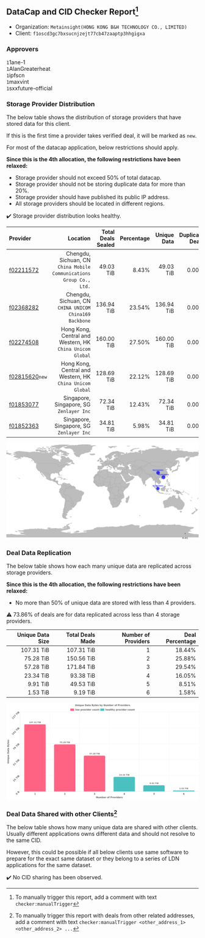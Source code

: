 ## DataCap and CID Checker Report[^1]
 - Organization: `Metainsight(HONG KONG B&H TECHNOLOGY CO., LIMITED)`
 - Client: `f1oscd3gc7bxsucnjzejt77cb47zaaptp3hhgigxa`
### Approvers
`1`1ane-1<br/>`1`AlanGreaterheat<br/>`1`ipfscn<br/>`1`maxvint<br/>`1`sxxfuture-official

### Storage Provider Distribution
The below table shows the distribution of storage providers that have stored data for this client.

If this is the first time a provider takes verified deal, it will be marked as `new`.

For most of the datacap application, below restrictions should apply.

**Since this is the 4th allocation, the following restrictions have been relaxed:**
 - Storage provider should not exceed 50% of total datacap.
 - Storage provider should not be storing duplicate data for more than 20%.
 - Storage provider should have published its public IP address.
 - All storage providers should be located in different regions.

✔️ Storage provider distribution looks healthy.

| Provider                                                    |                                                               Location | Total Deals Sealed | Percentage | Unique Data | Duplicate Deals |
| :---------------------------------------------------------- | ---------------------------------------------------------------------: | -----------------: | ---------: | ----------: | --------------: |
| [f02211572](https://filfox.info/en/address/f02211572)       | Chengdu, Sichuan, CN<br/>`China Mobile Communications Group Co., Ltd.` |          49.03 TiB |      8.43% |   49.03 TiB |           0.00% |
| [f02368282](https://filfox.info/en/address/f02368282)       |              Chengdu, Sichuan, CN<br/>`CHINA UNICOM China169 Backbone` |         136.94 TiB |     23.54% |  136.94 TiB |           0.00% |
| [f02274508](https://filfox.info/en/address/f02274508)       |           Hong Kong, Central and Western, HK<br/>`China Unicom Global` |         160.00 TiB |     27.50% |  160.00 TiB |           0.00% |
| [f02815620](https://filfox.info/en/address/f02815620)`new`  |           Hong Kong, Central and Western, HK<br/>`China Unicom Global` |         128.69 TiB |     22.12% |  128.69 TiB |           0.00% |
| [f01853077](https://filfox.info/en/address/f01853077)       |                            Singapore, Singapore, SG<br/>`Zenlayer Inc` |          72.34 TiB |     12.43% |   72.34 TiB |           0.00% |
| [f01852363](https://filfox.info/en/address/f01852363)       |                            Singapore, Singapore, SG<br/>`Zenlayer Inc` |          34.81 TiB |      5.98% |   34.81 TiB |           0.00% |

<img src="https://raw.githubusercontent.com/data-preservation-programs/filplus-checker-assets/main/filecoin-project/filecoin-plus-large-datasets/issues/2200/1697437830473.png"/>

### Deal Data Replication
The below table shows how each many unique data are replicated across storage providers.


**Since this is the 4th allocation, the following restrictions have been relaxed:**
- No more than 50% of unique data are stored with less than 4 providers.

⚠️ 73.86% of deals are for data replicated across less than 4 storage providers.

| Unique Data Size | Total Deals Made | Number of Providers | Deal Percentage |
| ---------------: | ---------------: | ------------------: | --------------: |
|       107.31 TiB |       107.31 TiB |                   1 |          18.44% |
|        75.28 TiB |       150.56 TiB |                   2 |          25.88% |
|        57.28 TiB |       171.84 TiB |                   3 |          29.54% |
|        23.34 TiB |        93.38 TiB |                   4 |          16.05% |
|         9.91 TiB |        49.53 TiB |                   5 |           8.51% |
|         1.53 TiB |         9.19 TiB |                   6 |           1.58% |

<img src="https://raw.githubusercontent.com/data-preservation-programs/filplus-checker-assets/main/filecoin-project/filecoin-plus-large-datasets/issues/2200/1697437831642.png"/>

### Deal Data Shared with other Clients[^3]
The below table shows how many unique data are shared with other clients.
Usually different applications owns different data and should not resolve to the same CID.

However, this could be possible if all below clients use same software to prepare for the exact same dataset or they belong to a series of LDN applications for the same dataset.

✔️ No CID sharing has been observed.

[^1]: To manually trigger this report, add a comment with text `checker:manualTrigger`

[^2]: Deals from those addresses are combined into this report as they are specified with `checker:manualTrigger`

[^3]: To manually trigger this report with deals from other related addresses, add a comment with text `checker:manualTrigger <other_address_1> <other_address_2> ...`
